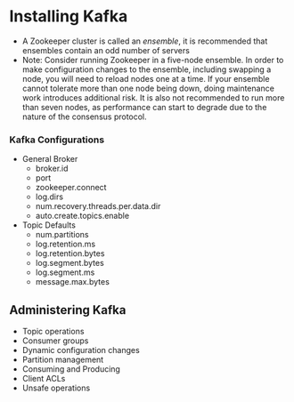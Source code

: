 # Installing Kafka

- A Zookeeper cluster is called an *ensemble*, it is recommended that ensembles contain an odd number of servers
- Note: Consider running Zookeeper in a five-node ensemble. In order to make configuration changes to the ensemble, including swapping a node, you will need to reload nodes one at a time. If your ensemble cannot tolerate more than one node being down, doing maintenance work introduces additional risk. It is also not recommended to run more than seven nodes, as performance can start to degrade due to the nature of the consensus protocol.

### Kafka Configurations

- General Broker
    - broker.id
    - port
    - zookeeper.connect
    - log.dirs
    - num.recovery.threads.per.data.dir
    - auto.create.topics.enable
- Topic Defaults
    - num.partitions
    - log.retention.ms
    - log.retention.bytes
    - log.segment.bytes
    - log.segment.ms
    - message.max.bytes

## Administering Kafka

- Topic operations
- Consumer groups
- Dynamic configuration changes
- Partition management
- Consuming and Producing
- Client ACLs
- Unsafe operations
